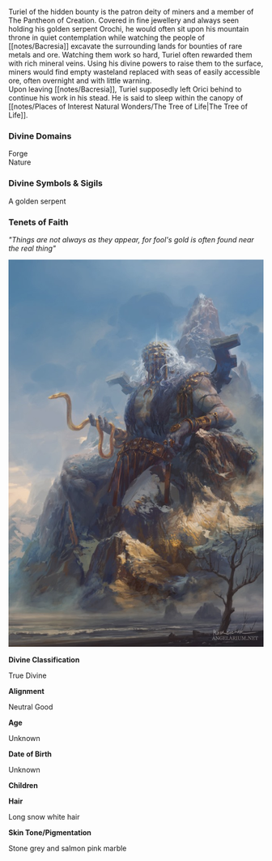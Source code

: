 Turiel of the hidden bounty is the patron deity of miners and a member of The Pantheon of Creation. Covered in fine jewellery and always seen holding his golden serpent Orochi, he would often sit upon his mountain throne in quiet contemplation while watching the people of [[notes/Bacresia]] excavate the surrounding lands for bounties of rare metals and ore. Watching them work so hard, Turiel often rewarded them with rich mineral veins. Using his divine powers to raise them to the surface, miners would find empty wasteland replaced with seas of easily accessible ore, often overnight and with little warning.  
Upon leaving [[notes/Bacresia]], Turiel supposedly left Orici behind to continue his work in his stead. He is said to sleep within the canopy of [[notes/Places of Interest  Natural Wonders/The Tree of Life|The Tree of Life]].

### Divine Domains

Forge  
Nature

### Divine Symbols & Sigils

A golden serpent

### Tenets of Faith

_"Things are not always as they appear, for fool's gold is often found near the real thing"_

![](notes/assets/turiel.jpg)

**Divine Classification**

True Divine

**Alignment**

Neutral Good

**Age**

Unknown

**Date of Birth**

Unknown

**Children**

**Hair**

Long snow white hair

**Skin Tone/Pigmentation**

Stone grey and salmon pink marble